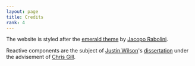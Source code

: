 ```yaml
---
layout: page
title: Credits
rank: 4
---
```


The website is styled after the [emerald theme](https://www.jacoporabolini.com/emerald) by [Jacopo Rabolini](https://www.jacoporabolini.com/).

Reactive components are the subject of [Justin Wilson](https://github.com/jrw972)'s [dissertation](rcdissertation.pdf) under the advisement of [Chris Gill](http://www.cse.wustl.edu/~cdgill/).
